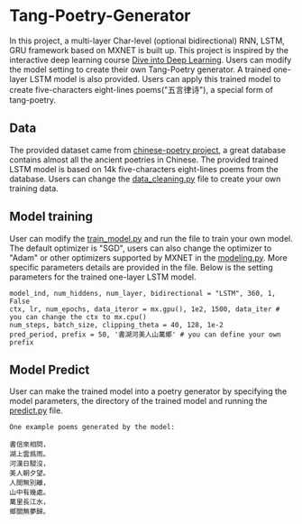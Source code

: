 Tang-Poetry-Generator
============

In this project, a multi-layer Char-level (optional bidirectional) RNN, LSTM, GRU framework based on MXNET is built up. This project is inspired by the interactive deep learning course [Dive into Deep Learning](https://d2l.ai/). 
Users can modify the model setting to create their own Tang-Poetry generator. A trained one-layer LSTM model is also provided. Users can apply this trained model to create five-characters eight-lines poems("五言律诗"), a special form of tang-poetry.

Data
------------

The provided dataset came from [chinese-poetry project](https://github.com/chinese-poetry/chinese-poetry), a great database contains almost all the ancient poetries in Chinese. The provided trained LSTM model is based on 14k five-characters eight-lines poems from the database. Users can change the [data_cleaning.py](/data_cleaning.py) file to create your own training data.

Model training
------------

User can modify the [train_model.py](/train_model.py) and run the file to train your own model. The default optimizer is "SGD", users can also change the optimizer to "Adam" or other optimizers supported by MXNET in the [modeling.py](/modeling.py). More specific parameters details are provided in the file. Below is the setting parameters for the trained one-layer LSTM model.

```
model_ind, num_hiddens, num_layer, bidirectional = "LSTM", 360, 1, False
ctx, lr, num_epochs, data_iteror = mx.gpu(), 1e2, 1500, data_iter # you can change the ctx to mx.cpu()
num_steps, batch_size, clipping_theta = 40, 128, 1e-2
pred_period, prefix = 50, '書湖河美人山萬鄉' # you can define your own prefix
```

Model Predict
------------

User can make the trained model into a poetry generator by specifying the model parameters, the directory of the trained model and running the [predict.py](/predict.py) file.

```
One example poems generated by the model:

書信來相問，
湖上雲爲雨。
河漢日駸沒，
美人朝夕望。
人間無別離，
山中有幾處。
萬里長江水，
鄉關無夢歸。

```


